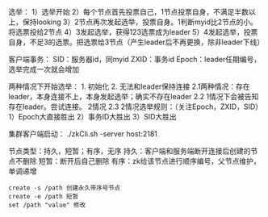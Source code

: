 选举：
1）选举开始
2）每个节点首先投票自己，1节点投票自身，不满足半数以上，保持looking
3）2节点再次发起选举，投票自身。1判断myid比2节点的小。将选票投给2节点
4）3发起选举，获得123选票成为leader
5）4发起选举，投票自身，不足3的选票。把选票给3节点（产生leader后不再更换，除非leader下线）

客户端事务：
    SID：服务器id，同myid
    ZXID：事务id
    Epoch：leader任期编号，选举完成一次就会增加

两种情况下开始选举：
    1. 初始化
    2. 无法和leader保持连接
        2.1两种情况：存在leader，本身连接不上，本身发起选举；确实不存在leader
        2.2 1情况下会被告知存在leader。尝试连接。 2情况
        2.3 2情况选举规则：（关注Epoch，ZXID，SID）
                1）Epoch大直接胜出
                2）事务ID大胜出
                3）SID大胜出

集群客户端启动：
    ./zkCli.sh -server host:2181

节点类型：持久，短暂；有序，无序
    持久：客户端和服务端断开连接后创建的节点不删除
    短暂：断开后自己删除
    有序：zk给该节点进行顺序编号，父节点维护，单调递增

    create -s /path 创建永久带序号节点
    create -e /path 短暂
    set /path "value" 修改